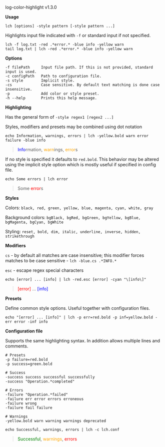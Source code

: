log-color-highlight v1.3.0

**Usage**

```lch [options] -style pattern [-style pattern ...]```

Highlights input file indicated with ```-f``` or standard input if not specified.

```
lch -f log.txt -red .*error.* -blue info -yellow warn
tail log.txt | lch -red .*error.* -blue info -yellow warn
```

**Options**
```
-f filePath     Input file path. If this is not provided, standard input is used.
-c configPath   Path to configuration file.
-s style        Implicit style.
-cs             Case sensitive. By default text matching is done case insensitive.
-p              Add color or style preset.
-h --help       Prints this help message.
```

**Highlighting**

Has the general form of ```-style regex1 [regex2 ...]```

Styles, modifiers and presets may be combined using dot notation

```
echo Information, warnings, errors | lch -yellow.bold warn error failure -blue info
```

> <span style="color:blue">Info</span>rmation, <span style="color:orange">warn</span>ings, <span style="color:orange">error</span>s

If no style is specified it defaults to ```red.bold```. This behavior may be altered using the implicit style option which is mostly useful if specified in config file.

```
echo Some errors | lch error
```

> Some <span style="color:red">error</span>s

**Styles**

Colors: ```black, red, green, yellow, blue, magenta, cyan, white, gray```

Background colors: ```bgBlack, bgRed, bgGreen, bgYellow, bgBlue, bgMagenta, bgCyan, bgWhite```

Styling: ```reset, bold, dim, italic, underline, inverse, hidden, strikethrough```

**Modifiers**

```cs``` - by default all matches are case insensitive; this modifier forces matches to be case sensitive - ```lch -blue.cs .*INFO.*```

```esc```  - escape regex special characters

```
echo [error] ... [info] | lch -red.esc [error] -cyan "\[info\]"
```
> <span style="color:red">[error]</span> ... <span style="color:blue">[info]</span>


**Presets**

Define common style options. Useful together with configuration files.

```
echo "[error] ... [info]" | lch -p err=red.bold -p inf=yellow.bold -err error -inf info
```

**Configuration file**

Supports the same highlighting syntax. In addition allows multiple lines and comments.

```
# Presets
-p failure=red.bold
-p success=green.bold

# Success
-success success successful successfully
-success "Operation.*completed"

# Errors
-failure "Operation.*failed"
-failure err error errors erroneous
-failure wrong
-failure fail failure

# Warnings
-yellow.bold warn warning warnings deprecated
```

```
echo Successful, warnings, errors | lch -c lch.conf
```
> <span style="color:green">Successful</span>, <span style="color:orange">warnings</span>, <span style="color:red">errors</span>
